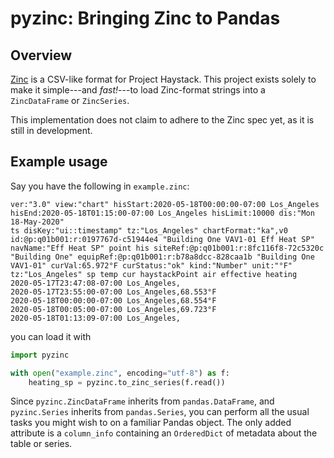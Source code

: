 # pyzinc: Bringing Zinc to Pandas

## Overview

[Zinc](https://project-haystack.org/doc/Zinc) is a CSV-like format for Project
Haystack. This project exists solely to make it simple---and _fast!_---to load
Zinc-format strings into a `ZincDataFrame` or `ZincSeries`.

This implementation does not claim to adhere to the Zinc spec yet, as it is
still in development.

## Example usage

Say you have the following in `example.zinc`:

```
ver:"3.0" view:"chart" hisStart:2020-05-18T00:00:00-07:00 Los_Angeles hisEnd:2020-05-18T01:15:00-07:00 Los_Angeles hisLimit:10000 dis:"Mon 18-May-2020"
ts disKey:"ui::timestamp" tz:"Los_Angeles" chartFormat:"ka",v0 id:@p:q01b001:r:0197767d-c51944e4 "Building One VAV1-01 Eff Heat SP" navName:"Eff Heat SP" point his siteRef:@p:q01b001:r:8fc116f8-72c5320c "Building One" equipRef:@p:q01b001:r:b78a8dcc-828caa1b "Building One VAV1-01" curVal:65.972°F curStatus:"ok" kind:"Number" unit:"°F" tz:"Los_Angeles" sp temp cur haystackPoint air effective heating
2020-05-17T23:47:08-07:00 Los_Angeles,
2020-05-17T23:55:00-07:00 Los_Angeles,68.553°F
2020-05-18T00:00:00-07:00 Los_Angeles,68.554°F
2020-05-18T00:05:00-07:00 Los_Angeles,69.723°F
2020-05-18T01:13:09-07:00 Los_Angeles,
```

you can load it with

```python
import pyzinc

with open("example.zinc", encoding="utf-8") as f:
    heating_sp = pyzinc.to_zinc_series(f.read())
```

Since `pyzinc.ZincDataFrame` inherits from `pandas.DataFrame`, and
`pyzinc.Series` inherits from `pandas.Series`, you can perform all the usual
tasks you might wish to on a familiar Pandas object. The only added attribute is
a `column_info` containing an `OrderedDict` of metadata about the table or
series.
